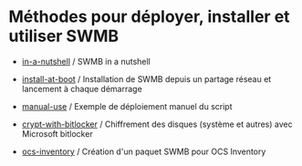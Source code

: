 # Méthodes pour déployer, installer et utiliser SWMB

 * [in-a-nutshell](./in-a-nutshell) / SWMB in a nutshell

 * [install-at-boot](./install-at-boot) / Installation de SWMB depuis un partage réseau et lancement à chaque démarrage

 * [manual-use](./manual-use) / Exemple de déploiement manuel du script

 * [crypt-with-bitlocker](./crypt-with-bitlocker) / Chiffrement des disques (système et autres) avec Microsoft bitlocker

 * [ocs-inventory](./ocs-inventory) / Création d'un paquet SWMB pour OCS Inventory
